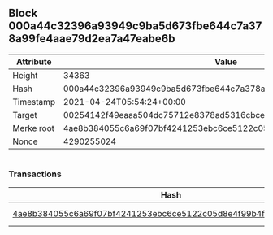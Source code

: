 ## Block 000a44c32396a93949c9ba5d673fbe644c7a378a99fe4aae79d2ea7a47eabe6b

Attribute | Value
--- | ---
Height | 34363
Hash | 000a44c32396a93949c9ba5d673fbe644c7a378a99fe4aae79d2ea7a47eabe6b
Timestamp | 2021-04-24T05:54:24+00:00
Target | 00254142f49eaaa504dc75712e8378ad5316cbcead634704b3734b6271167cc4
Merke root | 4ae8b384055c6a69f07bf4241253ebc6ce5122c05d8e4f99b4fd2fa514307583
Nonce | 4290255024

```

```

### Transactions

Hash | Amount
--- | ---
[4ae8b384055c6a69f07bf4241253ebc6ce5122c05d8e4f99b4fd2fa514307583](4ae8b384055c6a69f07bf4241253ebc6ce5122c05d8e4f99b4fd2fa514307583.md) | 10.00000000 SKEPTI 
